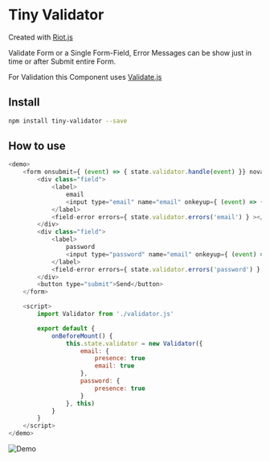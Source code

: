 # Tiny Validator

Created with [Riot.js](https://riot.js.org)

Validate Form or a Single Form-Field, Error Messages can be show just in time
or after Submit entire Form.

For Validation this Component uses [Validate.js](https://validatejs.org/)

## Install

```bash
npm install tiny-validator --save
```

## How to use

```javascript
<demo>
    <form onsubmit={ (event) => { state.validator.handle(event) }} novalidate>
        <div class="field">
            <label>
                email
                <input type="email" name="email" onkeyup={ (event) => { state.validator.handle(event, 'email') }} />
            </label>
            <field-error errors={ state.validator.errors('email') } ></field-error>
        </div>
        <div class="field">
            <label>
                password
                <input type="password" name="email" onkeyup={ (event) => { state.validator.handle(event, 'password') }} />
            </label>
            <field-error errors={ state.validator.errors('password') } ></field-error>
        </div>
        <button type="submit">Send</button>
    </form>

    <script>
        import Validator from './validator.js'

        export default {
            onBeforeMount() {
                this.state.validator = new Validator({
                    email: {
                        presence: true
                        email: true
                    },
                    password: {
                        presence: true
                    }
                }, this)
            }
        }
    </script>
</demo>
```

![Demo](https://github.com/tentakelfabrik/tiny-validator/blob/master/demo.gif)